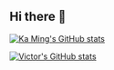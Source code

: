 ## Hi there 👋

[![Ka Ming's GitHub stats](https://github-readme-stats.vercel.app/api?username=kamingfung)](https://github.com/anuraghazra/github-readme-stats)

[![Victor's GitHub stats](https://github-readme-stats.vercel.app/api?username=victor-ka-ming-fung)](https://github.com/anuraghazra/github-readme-stats)


<!--  
**kamingfung/kamingfung** is a ✨ _special_ ✨ repository because its `README.md` (this file) appears on your GitHub profile.

Here are some ideas to get you started:

- 🔭 I’m currently working on ...
- 🌱 I’m currently learning ...
- 👯 I’m looking to collaborate on ...
- 🤔 I’m looking for help with ...
- 💬 Ask me about ...
- 📫 How to reach me: ...
- 😄 Pronouns: ...
- ⚡ Fun fact: ...
-->
